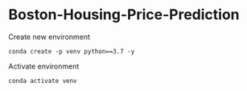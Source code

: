# Boston-Housing-Price-Prediction

Create new environment 
```
conda create -p venv python==3.7 -y
```

Activate environment
```
conda activate venv
```